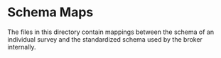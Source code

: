 # Schema Maps

The files in this directory contain mappings between the schema of an individual survey and
the standardized schema used by the broker internally.

